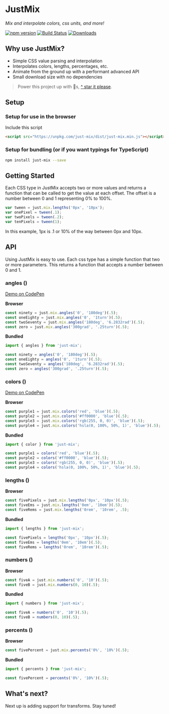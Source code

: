 # JustMix

*Mix and interpolate colors, css units, and more!*

[![npm version](https://badge.fury.io/js/just-mix.svg)](https://badge.fury.io/js/just-mix)
[![Build Status](https://travis-ci.org/just-animate/just-mix.svg?branch=master)](https://travis-ci.org/just-animate/just-mix)
[![Downloads](https://img.shields.io/npm/dm/just-mix.svg)](https://www.npmjs.com/package/just-mix)

## Why use JustMix?

- Simple CSS value parsing and interpolation
- Interpolates colors, lengths, percentages, etc.
- Animate from the ground up with a performant advanced API
- Small download size with no dependencies

> Power this project up with 🌟s,  [^ star it please](https://github.com/just-animate/just-mix/stargazers).

## Setup

### Setup for use in the browser
Include this script
```html
<script src="https://unpkg.com/just-mix/dist/just-mix.min.js"></script>
```

### Setup for bundling (or if you want typings for TypeScript)

```bash
npm install just-mix --save
```

## Getting Started

Each CSS type in JustMix accepts two or more values and returns a function that can be called to get the value at each offset. The offset is a number between 0 and 1 representing 0% to 100%.

```ts
var tween = just.mix.lengths('0px', '10px');
var onePixel = tween(.1);
var twoPixels = tween(.2);
var tenPixels = tween(1);
```

In this example, 1px is .1 or 10% of the way between 0px and 10px.

## API

Using JustMix is easy to use. Each css type has a simple function that two or more parameters.  This returns a function that accepts a number between 0 and 1.

### angles ()
[Demo on CodePen](http://codepen.io/notoriousb1t/pen/zNjXbP/?editors=0110)

**Browser**
```ts
const ninety = just.mix.angles('0', '180deg')(.5);
const oneEighty = just.mix.angles('0', '1turn')(.5);
const twoSeventy = just.mix.angles('180deg', '6.2832rad')(.5);
const zero = just.mix.angles('300grad', '.25turn')(.5);
```

**Bundled**
```ts
import { angles } from 'just-mix';

const ninety = angles('0', '180deg')(.5);
const oneEighty = angles('0', '1turn')(.5);
const twoSeventy = angles('180deg', '6.2832rad')(.5);
const zero = angles('300grad', '.25turn')(.5);
```

### colors ()
[Demo on CodePen](http://codepen.io/notoriousb1t/pen/vgjXaP/?editors=0010)

**Browser**
```ts
const purple1 = just.mix.colors('red', 'blue')(.5);
const purple2 = just.mix.colors('#ff0000', 'blue')(.5);
const purple3 = just.mix.colors('rgb(255, 0, 0)', 'blue')(.5);
const purple4 = just.mix.colors('hsla(0, 100%, 50%, 1)', 'blue')(.5);
```

**Bundled**
```ts
import { color } from 'just-mix';

const purple1 = colors('red', 'blue')(.5);
const purple2 = colors('#ff0000', 'blue')(.5);
const purple3 = colors('rgb(255, 0, 0)', 'blue')(.5);
const purple4 = colors('hsla(0, 100%, 50%, 1)', 'blue')(.5);
```

### lengths ()
**Browser**
```ts
const fivePixels = just.mix.lengths('0px', '10px')(.5);
const fiveEms = just.mix.lengths('0em', '10em')(.5);
const fiveRems = just.mix.lengths('0rem', '10rem', .5);
```

**Bundled**
```ts
import { lengths } from 'just-mix';

const fivePixels = lengths('0px', '10px')(.5);
const fiveEms = lengths('0em', '10em')(.5);
const fiveRems = lengths('0rem', '10rem')(.5);
```

### numbers ()
**Browser**
```ts
const fiveA = just.mix.numbers('0', '10')(.5);
const fiveB = just.mix.numbers(0, 10)(.5);
```

**Bundled**
```ts
import { numbers } from 'just-mix';

const fiveA = numbers('0', '10')(.5);
const fiveB = numbers(0, 10)(.5);
```

### percents ()
**Browser**
```ts
const fivePercent = just.mix.percents('0%', '10%')(.5);
```

**Bundled**
```ts
import { percents } from 'just-mix';

const fivePercent = percents('0%', '10%')(.5);
```

## What's next?

Next up is adding support for transforms.   Stay tuned!
